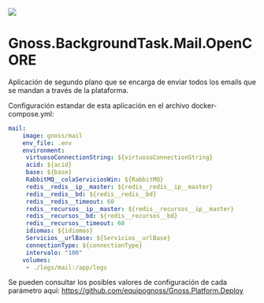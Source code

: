 ![](https://content.gnoss.ws/imagenes/proyectos/personalizacion/7e72bf14-28b9-4beb-82f8-e32a3b49d9d3/cms/logognossazulprincipal.png)

# Gnoss.BackgroundTask.Mail.OpenCORE

Aplicación de segundo plano que se encarga de enviar todos los emails que se mandan a través de la plataforma. 

Configuración estandar de esta aplicación en el archivo docker-compose.yml: 

```yml
mail:
    image: gnoss/mail
    env_file: .env
    environment:
     virtuosoConnectionString: ${virtuosoConnectionString}
     acid: ${acid}
     base: ${base}
     RabbitMQ__colaServiciosWin: ${RabbitMQ}
     redis__redis__ip__master: ${redis__redis__ip__master}
     redis__redis__bd: ${redis__redis__bd}
     redis__redis__timeout: 60
     redis__recursos__ip__master: ${redis__recursos__ip__master}
     redis__recursos__bd: ${redis__recursos__bd}
     redis__recursos__timeout: 60
     idiomas: ${idiomas}
     Servicios__urlBase: ${Servicios__urlBase}
     connectionType: ${connectionType}
     intervalo: "100"
    volumes:
     - ./logs/mail:/app/logs
```

Se pueden consultar los posibles valores de configuración de cada parámetro aquí: https://github.com/equipognoss/Gnoss.Platform.Deploy
